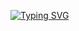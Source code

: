 [![Typing SVG](https://readme-typing-svg.herokuapp.com?color=%2336BCF7&lines=Software+Engineering+student+ITMO)](https://git.io/typing-svg)
